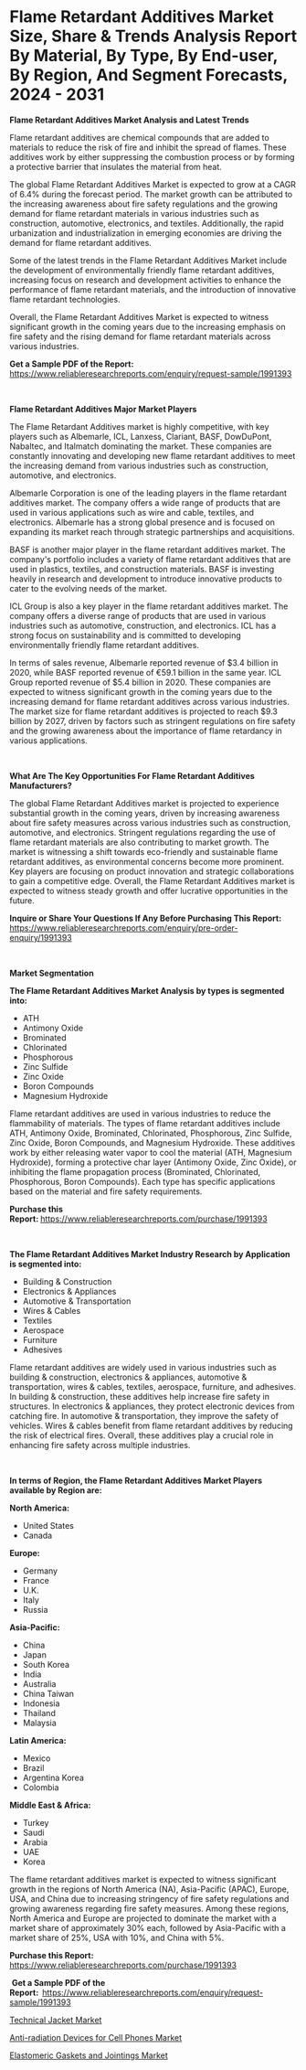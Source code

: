 <p><h1>Flame Retardant Additives Market Size, Share & Trends Analysis Report By Material, By Type, By End-user, By Region, And Segment Forecasts, 2024 - 2031</h1></p><p><strong>Flame Retardant Additives Market Analysis and Latest Trends</strong></p>
<p><p>Flame retardant additives are chemical compounds that are added to materials to reduce the risk of fire and inhibit the spread of flames. These additives work by either suppressing the combustion process or by forming a protective barrier that insulates the material from heat.</p><p>The global Flame Retardant Additives Market is expected to grow at a CAGR of 6.4% during the forecast period. The market growth can be attributed to the increasing awareness about fire safety regulations and the growing demand for flame retardant materials in various industries such as construction, automotive, electronics, and textiles. Additionally, the rapid urbanization and industrialization in emerging economies are driving the demand for flame retardant additives.</p><p>Some of the latest trends in the Flame Retardant Additives Market include the development of environmentally friendly flame retardant additives, increasing focus on research and development activities to enhance the performance of flame retardant materials, and the introduction of innovative flame retardant technologies.</p><p>Overall, the Flame Retardant Additives Market is expected to witness significant growth in the coming years due to the increasing emphasis on fire safety and the rising demand for flame retardant materials across various industries.</p></p>
<p><strong>Get a Sample PDF of the Report:&nbsp;</strong> <a href="https://www.reliableresearchreports.com/enquiry/request-sample/1991393">https://www.reliableresearchreports.com/enquiry/request-sample/1991393</a></p>
<p>&nbsp;</p>
<p><strong>Flame Retardant Additives Major Market Players</strong></p>
<p><p>The Flame Retardant Additives market is highly competitive, with key players such as Albemarle, ICL, Lanxess, Clariant, BASF, DowDuPont, Nabaltec, and Italmatch dominating the market. These companies are constantly innovating and developing new flame retardant additives to meet the increasing demand from various industries such as construction, automotive, and electronics.</p><p>Albemarle Corporation is one of the leading players in the flame retardant additives market. The company offers a wide range of products that are used in various applications such as wire and cable, textiles, and electronics. Albemarle has a strong global presence and is focused on expanding its market reach through strategic partnerships and acquisitions.</p><p>BASF is another major player in the flame retardant additives market. The company's portfolio includes a variety of flame retardant additives that are used in plastics, textiles, and construction materials. BASF is investing heavily in research and development to introduce innovative products to cater to the evolving needs of the market.</p><p>ICL Group is also a key player in the flame retardant additives market. The company offers a diverse range of products that are used in various industries such as automotive, construction, and electronics. ICL has a strong focus on sustainability and is committed to developing environmentally friendly flame retardant additives.</p><p>In terms of sales revenue, Albemarle reported revenue of $3.4 billion in 2020, while BASF reported revenue of €59.1 billion in the same year. ICL Group reported revenue of $5.4 billion in 2020. These companies are expected to witness significant growth in the coming years due to the increasing demand for flame retardant additives across various industries. The market size for flame retardant additives is projected to reach $9.3 billion by 2027, driven by factors such as stringent regulations on fire safety and the growing awareness about the importance of flame retardancy in various applications.</p></p>
<p>&nbsp;</p>
<p><strong>What Are The Key Opportunities For Flame Retardant Additives Manufacturers?</strong></p>
<p><p>The global Flame Retardant Additives market is projected to experience substantial growth in the coming years, driven by increasing awareness about fire safety measures across various industries such as construction, automotive, and electronics. Stringent regulations regarding the use of flame retardant materials are also contributing to market growth. The market is witnessing a shift towards eco-friendly and sustainable flame retardant additives, as environmental concerns become more prominent. Key players are focusing on product innovation and strategic collaborations to gain a competitive edge. Overall, the Flame Retardant Additives market is expected to witness steady growth and offer lucrative opportunities in the future.</p></p>
<p><strong>Inquire or Share Your Questions If Any Before Purchasing This Report:</strong> <a href="https://www.reliableresearchreports.com/enquiry/pre-order-enquiry/1991393">https://www.reliableresearchreports.com/enquiry/pre-order-enquiry/1991393</a></p>
<p>&nbsp;</p>
<p><strong>Market Segmentation</strong></p>
<p><strong>The Flame Retardant Additives Market Analysis by types is segmented into:</strong></p>
<p><ul><li>ATH</li><li>Antimony Oxide</li><li>Brominated</li><li>Chlorinated</li><li>Phosphorous</li><li>Zinc Sulfide</li><li>Zinc Oxide</li><li>Boron Compounds</li><li>Magnesium Hydroxide</li></ul></p>
<p><p>Flame retardant additives are used in various industries to reduce the flammability of materials. The types of flame retardant additives include ATH, Antimony Oxide, Brominated, Chlorinated, Phosphorous, Zinc Sulfide, Zinc Oxide, Boron Compounds, and Magnesium Hydroxide. These additives work by either releasing water vapor to cool the material (ATH, Magnesium Hydroxide), forming a protective char layer (Antimony Oxide, Zinc Oxide), or inhibiting the flame propagation process (Brominated, Chlorinated, Phosphorous, Boron Compounds). Each type has specific applications based on the material and fire safety requirements.</p></p>
<p><strong>Purchase this Report:&nbsp;</strong><a href="https://www.reliableresearchreports.com/purchase/1991393">https://www.reliableresearchreports.com/purchase/1991393</a></p>
<p>&nbsp;</p>
<p><strong>The Flame Retardant Additives Market Industry Research by Application is segmented into:</strong></p>
<p><ul><li>Building & Construction</li><li>Electronics & Appliances</li><li>Automotive & Transportation</li><li>Wires & Cables</li><li>Textiles</li><li>Aerospace</li><li>Furniture</li><li>Adhesives</li></ul></p>
<p><p>Flame retardant additives are widely used in various industries such as building & construction, electronics & appliances, automotive & transportation, wires & cables, textiles, aerospace, furniture, and adhesives. In building & construction, these additives help increase fire safety in structures. In electronics & appliances, they protect electronic devices from catching fire. In automotive & transportation, they improve the safety of vehicles. Wires & cables benefit from flame retardant additives by reducing the risk of electrical fires. Overall, these additives play a crucial role in enhancing fire safety across multiple industries.</p></p>
<p>&nbsp;</p>
<p><strong>In terms of Region, the Flame Retardant Additives Market Players available by Region are:</strong></p>
<p>
    <p> <strong> North America: </strong>
        <ul>
            <li>United States</li>
            <li>Canada</li>
        </ul>
        </p> 
    <p> <strong> Europe: </strong>
        <ul>
            <li>Germany</li>
            <li>France</li>
            <li>U.K.</li>
            <li>Italy</li>
            <li>Russia</li>
        </ul>
        </p> 
    <p> <strong> Asia-Pacific: </strong>
        <ul>
            <li>China</li>
            <li>Japan</li>
            <li>South Korea</li>
            <li>India</li>
            <li>Australia</li>
            <li>China Taiwan</li>
            <li>Indonesia</li>
            <li>Thailand</li>
            <li>Malaysia</li>
        </ul>
        </p> 
    <p> <strong> Latin America: </strong>
        <ul>
            <li>Mexico</li>
            <li>Brazil</li>
            <li>Argentina Korea</li>
            <li>Colombia</li>
        </ul>
        </p> 
    <p> <strong> Middle East & Africa: </strong>
        <ul>
            <li>Turkey</li>
            <li>Saudi</li>
            <li>Arabia</li>
            <li>UAE</li>
            <li>Korea</li>
        </ul>
    </p>
    </p>
<p><p>The flame retardant additives market is expected to witness significant growth in the regions of North America (NA), Asia-Pacific (APAC), Europe, USA, and China due to increasing stringency of fire safety regulations and growing awareness regarding fire safety measures. Among these regions, North America and Europe are projected to dominate the market with a market share of approximately 30% each, followed by Asia-Pacific with a market share of 25%, USA with 10%, and China with 5%.</p></p>
<p><strong>Purchase this Report: </strong><a href="https://www.reliableresearchreports.com/purchase/1991393">https://www.reliableresearchreports.com/purchase/1991393</a></p>
<p>&nbsp;<strong>Get a Sample PDF of the Report:&nbsp;&nbsp;</strong><a href="https://www.reliableresearchreports.com/enquiry/request-sample/1991393">https://www.reliableresearchreports.com/enquiry/request-sample/1991393</a></p>
<p><strong></strong></p>
<p><p><a href="https://view.publitas.com/reportprime-1/technical-jacket-market-research-report-provides-thorough-industry-overview-which-offers-an-in-depth-analysis-of-product-trends-and-new-market-divisions/">Technical Jacket Market</a></p><p><a href="https://view.publitas.com/reportprime-1/insights-into-anti-radiation-devices-for-cell-phones-market-size-analysing-market-share-trends-and-growth-from-2023-to-2030/">Anti-radiation Devices for Cell Phones Market</a></p><p><a href="https://view.publitas.com/reportprime-1/elastomeric-gaskets-and-jointings-market-size-reflecting-a-forecast-till-2030-market-by-type-by-application-and-by-geography/">Elastomeric Gaskets and Jointings Market</a></p></p>